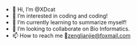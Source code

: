 - 👋 Hi, I’m @XDcat
- 👀 I’m interested in coding and coding!
- 🌱 I’m currently learning to summarize myself!
- 💞️ I’m looking to collaborate on Bio Informatics.
- 📫 How to reach me 📧zenglianjie@foxmail.com

<!---
XDcat/XDcat is a ✨ special ✨ repository because its `README.md` (this file) appears on your GitHub profile.
You can click the Preview link to take a look at your changes.
--->
